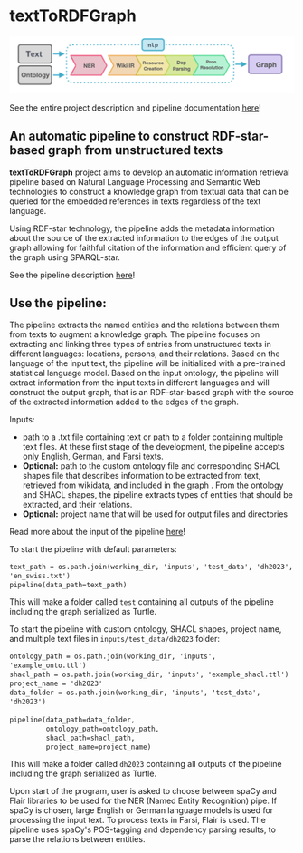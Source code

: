 # textToRDFGraph

![image](docs/pics/pipeline.png)

See the entire project description and pipeline documentation [here](https://sepidehalassi.github.io/textToRDFGraph/)!

## An automatic pipeline to construct RDF-star-based graph from unstructured texts
**textToRDFGraph** project aims to develop an automatic information retrieval pipeline based on Natural Language 
Processing and Semantic Web technologies to construct a knowledge graph from textual data that can be queried 
for the embedded references in texts regardless of the text language. 

Using RDF-star technology, the pipeline adds the metadata information about the source of the extracted information to 
the edges of the output graph allowing for faithful citation of the information and efficient query of the graph using SPARQL-star.

See the pipeline description [here](https://sepidehalassi.github.io/textToRDFGraph/pipeline)!

## Use the pipeline:

The pipeline extracts the named entities and the relations between them from texts to augment a knowledge graph. The pipeline focuses on extracting and linking three types of entries from unstructured texts in different languages: locations, persons, and their relations. Based on the language of the input text, the pipeline will be initialized with a pre-trained statistical language model. Based on the input ontology, the pipeline will extract information from the input texts in different languages and will construct the output graph, that is an RDF-star-based graph with the source of the extracted information added to the edges of the graph.

Inputs:
- path to a .txt file containing text or path to a folder containing multiple text files. At these first stage of the development, the pipeline accepts only English, German, and Farsi texts.
- **Optional:** path to the custom ontology file and corresponding SHACL shapes file that describes information to be extracted from text, retrieved from wikidata, and included in the graph . From the ontology and SHACL shapes, the pipeline extracts types of entities that should be extracted, and their relations.
- **Optional:** project name that will be used for output files and directories

Read more about the input of the pipeline [here](https://sepidehalassi.github.io/textToRDFGraph/pipeline/inputs/)!  

To start the pipeline with default parameters:

```
text_path = os.path.join(working_dir, 'inputs', 'test_data', 'dh2023', 'en_swiss.txt')
pipeline(data_path=text_path)
```
This will make a folder called `test` containing all outputs of the pipeline including the graph serialized as Turtle. 

To start the pipeline with custom ontology, SHACL shapes, project name, and multiple text files in `inputs/test_data/dh2023` folder:

```
ontology_path = os.path.join(working_dir, 'inputs', 'example_onto.ttl')
shacl_path = os.path.join(working_dir, 'inputs', 'example_shacl.ttl')
project_name = 'dh2023'
data_folder = os.path.join(working_dir, 'inputs', 'test_data', 'dh2023')

pipeline(data_path=data_folder,
         ontology_path=ontology_path,
         shacl_path=shacl_path,
         project_name=project_name)
```
This will make a folder called `dh2023` containing all outputs of the pipeline including the graph serialized as Turtle. 

Upon start of the program, user is asked to choose between spaCy and Flair libraries to be used for the NER (Named Entity Recognition) pipe. If spaCy is chosen, large English or German language models is used for processing the input text. To process texts in Farsi, Flair is used.
The pipeline uses spaCy's POS-tagging and dependency parsing results, to parse the relations between entities.

